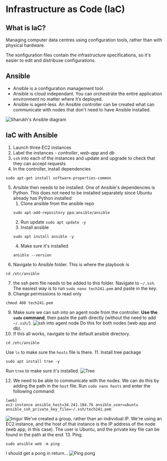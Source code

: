 # Infrastructure as Code (IaC)

## What is IaC?
Managing computer data centres using configuration tools, rather than with physical hardware.

The xonfiguration files contain the infrastructure specifications, so it's easier to edit and distribuse configurations.

## Ansible
- Ansible is a configuration management tool.
- Ansible is cloud independant. You can orchestrate the entire application environment no matter where it’s deployed.
- Ansible is agent-less. An Ansible controller can be created what can communicate with nodes that don't need to have Ansible installed.

![Sharukh's Ansible diagram](https://i.imgur.com/nPRKTRE.png)

## IaC with Ansible
1. Launch three EC2 instances
2. Label the instances - *controller*, *web-app* and *db*
3. `ssh` into each of the instances and update and upgrade to check that they can accept requests
4. In the controller, install dependencies
```
sudo apt-get install software-properties-common
```
5. Ansible then needs to be installed. One of Ansible's dependencies is Python. This does not need to be installed separately since Ubuntu already has Python installed
   1. Clone ansible from the ansible repo
   ```
   sudo apt-add-repository ppa:ansible/ansible
   ```
   2. Run update `sudo apt update -y`
   3. Install ansible
   ```
   sudo apt install ansible -y
   ```
   4. Make sure it's installed
   ```
   ansible --version
   ```
6. Navigate to Ansible folder. This is where the playbook is
```
cd /etc/ansible
```
7. the ssh pem file needs to be added to this folder. Navigate to `~/.ssh`. The easiest way is to run `sudo nano tech241.pem` and paste in the key.
8. Change permissions to read only
```
chmod 400 tech241.pem
```
9. Make sure we can ssh into an agent node from the controller. **Use the `sudo` command**, then paste the path directly (without the need to add `~/.ssh/`).
![ssh into agent node](https://i.imgur.com/aNp2Mfk.png)
Do this for both nodes (web app and db).
10. If this all works, navigate to the default ansible directory.
```
cd /etc/ansible
```
Use `ls` to make sure the `hosts` file is there.
11. Install tree package
```
sudo apt install tree -y
```
Run `tree` to make sure it's installed.
![Tree](https://i.imgur.com/dDOCKSO.png)

12. We need to be able to communicate with the nodes. We can do this by adding the path in the `host` file. Run `sudo nano hosts` and enter the following command:
```
[web]
ec2-instance ansible_host=34.241.184.76 ansible_user=ubuntu ansible_ssh_private_key_file=~/.ssh/tech241.pem
```
![Imgur](https://i.imgur.com/xkP3WhP.png)
We've created a group, rather than an individual IP. 
We're using an EC2 instance, and the host of that instance is the IP address of the node (web app, in this case).
The user is Ubuntu, and the private key file can be found in the path at the end.
13. Ping.
```
sudo ansible web -m ping
```
I should get a pong in return...
![Ping pong](https://i.imgur.com/SwFbtQS.png)